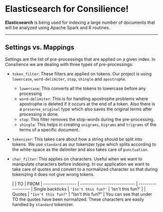 Elasticsearch for Consilience!
===================

**Elasticsearch** is being used for indexing a large number of documents that will be analyzed using Apache Spark and R routines.

----------

Settings vs. Mappings
-------------

Settings are the list of pre-processings that are applied on a given index. In Consilience we are dealing with three types of pre-processings:

 - `token_filter`: These filters are applied on tokens. Our project is using `lowercase`, `word-delimiter`, `stop`, `shingle` and `apostrophe`.

     - `lowercase`: This converts all the tokens to lowercase before any processing
     - `word-delimiter`: This is for handling apostrophe problems where apostrophe is deleted if it occurs at the end of a token. Also there is a `preserve_original` type which also saves the original terms after processing is done.
     - `stop`: This filter removes the stop-words during the pre-processing.
     - `shingle`: This helps in creating `unigrams`, `bigrams` and `trigrams` of the terms of a specific document.

 - `tokenizer`: This takes care about how a string should be split into tokens. We use `standard` as our tokenizer type which splits according to the white-space as the delimiter and also takes care of `punctuation`.

 - `char_filter`: This applies on characters. Useful when we want to manipulate characters before indexing. In our application we want to take care of quotes and convert to a normalized character so that during tokenizing it does not give wrong tokens.

    |                  | TO                        | FROM              |
 ----------------- | ---------------------------- | ------------------
| Single backticks | `'Isn't this fun?'`            | 'Isn't this fun?' |
| Quotes           | `"Isn't this fun?"`            | "Isn't this fun?" |
    You can see that under TO the quotes have been normalized. These characters are easily handled by `standard` tokenizer.
